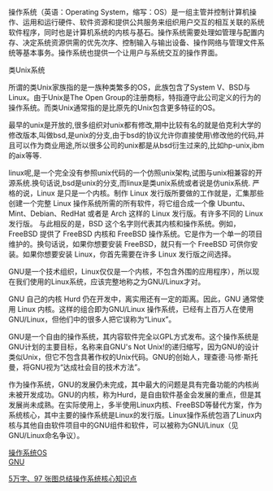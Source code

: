 操作系统（英语：Operating System，缩写：OS）是一组主管并控制计算机操作、运用和运行硬件、软件资源和提供公共服务来组织用户交互的相互关联的系统软件程序，同时也是计算机系统的内核与基石。操作系统需要处理如管理与配置内存、决定系统资源供需的优先次序、控制输入与输出设备、操作网络与管理文件系统等基本事务。操作系统也提供一个让用户与系统交互的操作界面。




类Unix系统

所谓的类Unix家族指的是一族种类繁多的OS，此族包含了System V、BSD与Linux。由于Unix是The Open Group的注册商标，特指遵守此公司定义的行为的操作系统。而类Unix通常指的是比原先的Unix包含更多特征的OS。



最早的unix是开放的,很多组织对unix都有修改,期中比较有名的就是伯克利大学的修改版本,叫做bsd,是unix的分支,由于bsd的协议允许你直接使用\修改他的代码,并且可以作为商业用途,所以很多公司的unix都是从bsd衍生过来的,比如hp-unix,ibm的aix等等.

linux呢,是一个完全没有参照unix代码的一个仿照unix架构,试图与unix相兼容的开源系统.换句话说,bsd是unix的分支,而linux是类unix系统或者说是仿unix系统.
严格的说，Linux 是只是一个内核。制作 Linux 发行版所要做的工作就是，汇集那些创建一个完整 Linux 操作系统所需的所有软件，将它组合成一个像 Ubuntu、Mint、Debian、RedHat 或者是 Arch 这样的 Linux 发行版。有许多不同的 Linux 发行版。
与此相反的是，BSD 这个名字则代表其内核和操作系统。例如，FreeBSD 提供了 FreeBSD 内核和 FreeBSD 操作系统。它是作为一个单一的项目维护的。换句话说，如果你想要安装 FreeBSD，就只有一个 FreeBSD 可供你安装。如果你想要安装 Linux，你首先需要在许多 Linux 发行版之间选择。

GNU是一个技术组织，Linux仅仅是一个内核，不包含外围的应用程序），所以现在我们使用的Linux系统，应该完整地称之为GNU/Linux才对。

GNU 自己的内核 Hurd 仍在开发中，离实用还有一定的距离。因此，GNU 通常使用 Linux 内核。这样的组合即为GNU/Linux 操作系统，已经有上百万人在使用 GNU/Linux，但他们中的很多人把它误称为“Linux”。


GNU是一个自由的操作系统，其内容软件完全以GPL方式发布。这个操作系统是GNU计划的主要目标，名称来自GNU's Not Unix!的递归缩写，因为GNU的设计类似Unix，但它不包含具著作权的Unix代码。GNU的创始人，理查德·马修·斯托曼，将GNU视为“达成社会目的技术方法”。

作为操作系统，GNU的发展仍未完成，其中最大的问题是具有完备功能的内核尚未被开发成功。GNU的内核，称为Hurd，是自由软件基金会发展的重点，但是其发展尚未成熟。在实际使用上，多半使用Linux内核、FreeBSD等替代方案，作为系统核心，其中主要的操作系统是Linux的发行版。Linux操作系统包涵了Linux内核与其他自由软件项目中的GNU组件和软件，可以被称为GNU/Linux（见GNU/Linux命名争议）。


[操作系统OS](https://zh.wikipedia.org/wiki/%E6%93%8D%E4%BD%9C%E7%B3%BB%E7%BB%9F#%E9%A1%9EUnix%E7%B3%BB%E7%B5%B1)  
[GNU](https://zh.wikipedia.org/wiki/GNU)  



[5万字、97 张图总结操作系统核心知识点](https://www.cnblogs.com/cxuanBlog/p/13297199.html)



